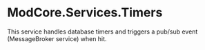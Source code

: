 # ModCore.Services.Timers
This service handles database timers and triggers a pub/sub event (MessageBroker service) when hit.